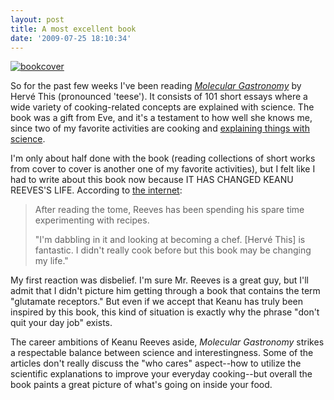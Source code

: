 ```yaml
---
layout: post
title: A most excellent book
date: '2009-07-25 18:10:34'
---
```



[![bookcover](http://res.cloudinary.com/meshulam/image/upload/h_300,w_220/v1437619444/bookcover1_cdqlms.jpg "bookcover")](http://www.amazon.com/Molecular-Gastronomy-Exploring-Traditions-Perspectives/dp/0231133138/)

So for the past few weeks I've been reading [*Molecular Gastronomy*](http://www.amazon.com/Molecular-Gastronomy-Exploring-Traditions-Perspectives/dp/0231133138/) by Hervé This (pronounced 'teese'). It consists of 101 short essays where a wide variety of cooking-related concepts are explained with science. The book was a gift from Eve, and it's a testament to how well she knows me, since two of my favorite activities are cooking and [explaining things with science](http://store.xkcd.com/xkcd/#Science).

I'm only about half done with the book (reading collections of short works from cover to cover is another one of my favorite activities), but I felt like I had to write about this book now because IT HAS CHANGED KEANU REEVES'S LIFE. According to [the internet](http://in.news.yahoo.com/139/20090704/906/ten-keanu-reeves-thinking-of-turning-a-t.html):

> After reading the tome, Reeves has been spending his spare time experimenting with recipes.
> 
> "I'm dabbling in it and looking at becoming a chef. [Hervé This] is fantastic. I didn't really cook before but this book may be changing my life."

My first reaction was disbelief. I'm sure Mr. Reeves is a great guy, but I'll admit that I didn't picture him getting through a book that contains the term "glutamate receptors." But even if we accept that Keanu has truly been inspired by this book, this kind of situation is exactly why the phrase "don't quit your day job" exists.

The career ambitions of Keanu Reeves aside, *Molecular Gastronomy* strikes a respectable balance between science and interestingness. Some of the articles don't really discuss the "who cares" aspect--how to utilize the scientific explanations to improve your everyday cooking--but overall the book paints a great picture of what's going on inside your food.


